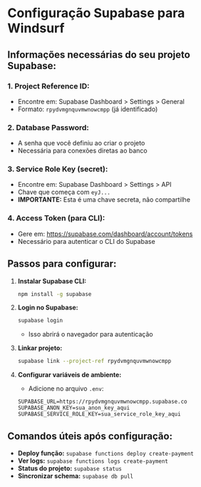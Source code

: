 # Configuração Supabase para Windsurf

## Informações necessárias do seu projeto Supabase:

### 1. **Project Reference ID:**
- Encontre em: Supabase Dashboard > Settings > General
- Formato: `rpydvmgnquvmwnowcmpp` (já identificado)

### 2. **Database Password:**
- A senha que você definiu ao criar o projeto
- Necessária para conexões diretas ao banco

### 3. **Service Role Key (secret):**
- Encontre em: Supabase Dashboard > Settings > API
- Chave que começa com `eyJ...`
- **IMPORTANTE:** Esta é uma chave secreta, não compartilhe

### 4. **Access Token (para CLI):**
- Gere em: https://supabase.com/dashboard/account/tokens
- Necessário para autenticar o CLI do Supabase

## Passos para configurar:

1. **Instalar Supabase CLI:**
   ```bash
   npm install -g supabase
   ```

2. **Login no Supabase:**
   ```bash
   supabase login
   ```
   - Isso abrirá o navegador para autenticação

3. **Linkar projeto:**
   ```bash
   supabase link --project-ref rpydvmgnquvmwnowcmpp
   ```

4. **Configurar variáveis de ambiente:**
   - Adicione no arquivo `.env`:
   ```
   SUPABASE_URL=https://rpydvmgnquvmwnowcmpp.supabase.co
   SUPABASE_ANON_KEY=sua_anon_key_aqui
   SUPABASE_SERVICE_ROLE_KEY=sua_service_role_key_aqui
   ```

## Comandos úteis após configuração:

- **Deploy função:** `supabase functions deploy create-payment`
- **Ver logs:** `supabase functions logs create-payment`
- **Status do projeto:** `supabase status`
- **Sincronizar schema:** `supabase db pull`
